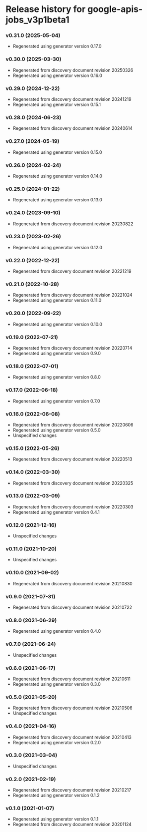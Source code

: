 # Release history for google-apis-jobs_v3p1beta1

### v0.31.0 (2025-05-04)

* Regenerated using generator version 0.17.0

### v0.30.0 (2025-03-30)

* Regenerated from discovery document revision 20250326
* Regenerated using generator version 0.16.0

### v0.29.0 (2024-12-22)

* Regenerated from discovery document revision 20241219
* Regenerated using generator version 0.15.1

### v0.28.0 (2024-06-23)

* Regenerated from discovery document revision 20240614

### v0.27.0 (2024-05-19)

* Regenerated using generator version 0.15.0

### v0.26.0 (2024-02-24)

* Regenerated using generator version 0.14.0

### v0.25.0 (2024-01-22)

* Regenerated using generator version 0.13.0

### v0.24.0 (2023-09-10)

* Regenerated from discovery document revision 20230822

### v0.23.0 (2023-02-26)

* Regenerated using generator version 0.12.0

### v0.22.0 (2022-12-22)

* Regenerated from discovery document revision 20221219

### v0.21.0 (2022-10-28)

* Regenerated from discovery document revision 20221024
* Regenerated using generator version 0.11.0

### v0.20.0 (2022-09-22)

* Regenerated using generator version 0.10.0

### v0.19.0 (2022-07-21)

* Regenerated from discovery document revision 20220714
* Regenerated using generator version 0.9.0

### v0.18.0 (2022-07-01)

* Regenerated using generator version 0.8.0

### v0.17.0 (2022-06-18)

* Regenerated using generator version 0.7.0

### v0.16.0 (2022-06-08)

* Regenerated from discovery document revision 20220606
* Regenerated using generator version 0.5.0
* Unspecified changes

### v0.15.0 (2022-05-26)

* Regenerated from discovery document revision 20220513

### v0.14.0 (2022-03-30)

* Regenerated from discovery document revision 20220325

### v0.13.0 (2022-03-09)

* Regenerated from discovery document revision 20220303
* Regenerated using generator version 0.4.1

### v0.12.0 (2021-12-16)

* Unspecified changes

### v0.11.0 (2021-10-20)

* Unspecified changes

### v0.10.0 (2021-09-02)

* Regenerated from discovery document revision 20210830

### v0.9.0 (2021-07-31)

* Regenerated from discovery document revision 20210722

### v0.8.0 (2021-06-29)

* Regenerated using generator version 0.4.0

### v0.7.0 (2021-06-24)

* Unspecified changes

### v0.6.0 (2021-06-17)

* Regenerated from discovery document revision 20210611
* Regenerated using generator version 0.3.0

### v0.5.0 (2021-05-20)

* Regenerated from discovery document revision 20210506
* Unspecified changes

### v0.4.0 (2021-04-16)

* Regenerated from discovery document revision 20210413
* Regenerated using generator version 0.2.0

### v0.3.0 (2021-03-04)

* Unspecified changes

### v0.2.0 (2021-02-19)

* Regenerated from discovery document revision 20210217
* Regenerated using generator version 0.1.2

### v0.1.0 (2021-01-07)

* Regenerated using generator version 0.1.1
* Regenerated from discovery document revision 20201124

